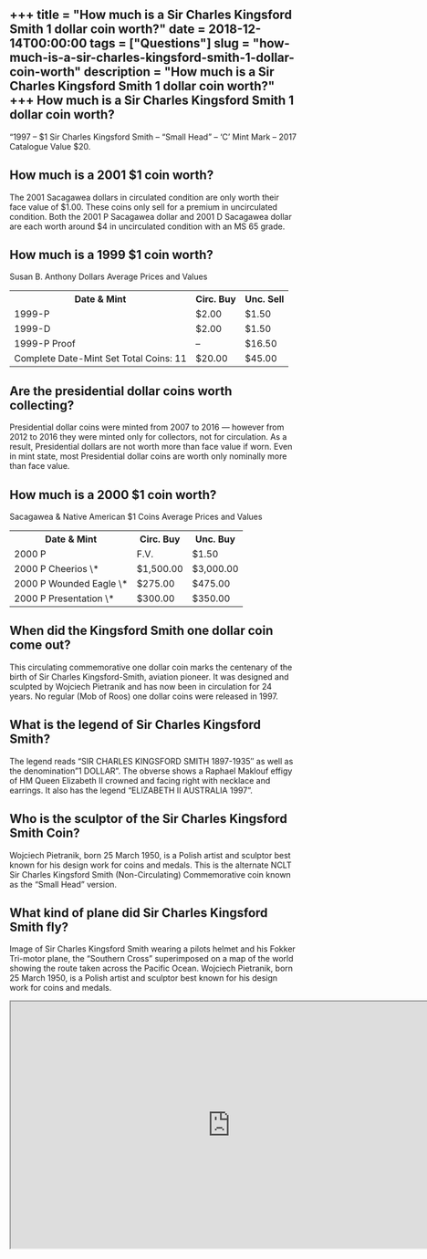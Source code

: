 +++
title = "How much is a Sir Charles Kingsford Smith 1 dollar coin worth?"
date = 2018-12-14T00:00:00
tags = ["Questions"]
slug = "how-much-is-a-sir-charles-kingsford-smith-1-dollar-coin-worth"
description = "How much is a Sir Charles Kingsford Smith 1 dollar coin worth?"
+++
How much is a Sir Charles Kingsford Smith 1 dollar coin worth?
--------------------------------------------------------------

“1997 – $1 Sir Charles Kingsford Smith – “Small Head” – ‘C’ Mint Mark – 2017 Catalogue Value $20.

How much is a 2001 $1 coin worth?
---------------------------------

The 2001 Sacagawea dollars in circulated condition are only worth their face value of $1.00. These coins only sell for a premium in uncirculated condition. Both the 2001 P Sacagawea dollar and 2001 D Sacagawea dollar are each worth around $4 in uncirculated condition with an MS 65 grade.

How much is a 1999 $1 coin worth?
---------------------------------

Susan B. Anthony Dollars Average Prices and Values

<table><tr><th>Date &amp; Mint</th><th>Circ. Buy</th><th>Unc. Sell</th></tr><tr><td>1999-P</td><td>$2.00</td><td>$1.50</td></tr><tr><td>1999-D</td><td>$2.00</td><td>$1.50</td></tr><tr><td>1999-P Proof</td><td>–</td><td>$16.50</td></tr><tr><td>Complete Date-Mint Set Total Coins: 11</td><td>$20.00</td><td>$45.00</td></tr></table>

Are the presidential dollar coins worth collecting?
---------------------------------------------------

Presidential dollar coins were minted from 2007 to 2016 — however from 2012 to 2016 they were minted only for collectors, not for circulation. As a result, Presidential dollars are not worth more than face value if worn. Even in mint state, most Presidential dollar coins are worth only nominally more than face value.

How much is a 2000 $1 coin worth?
---------------------------------

​Sacagawea &amp; Native American $1 Coins Average Prices and Values

<table><tr><th>Date &amp; Mint</th><th>Circ. Buy</th><th>Unc. Buy</th></tr><tr><td>2000 P</td><td>F.V.</td><td>$1.50</td></tr><tr><td>2000 P Cheerios \*</td><td>$1,500.00</td><td>$3,000.00</td></tr><tr><td>2000 P Wounded Eagle \*</td><td>$275.00</td><td>$475.00</td></tr><tr><td>2000 P Presentation \*</td><td>$300.00</td><td>$350.00</td></tr></table>

When did the Kingsford Smith one dollar coin come out?
------------------------------------------------------

This circulating commemorative one dollar coin marks the centenary of the birth of Sir Charles Kingsford-Smith, aviation pioneer. It was designed and sculpted by Wojciech Pietranik and has now been in circulation for 24 years. No regular (Mob of Roos) one dollar coins were released in 1997.

What is the legend of Sir Charles Kingsford Smith?
--------------------------------------------------

The legend reads “SIR CHARLES KINGSFORD SMITH 1897-1935″ as well as the denomination”1 DOLLAR”. The obverse shows a Raphael Maklouf effigy of HM Queen Elizabeth II crowned and facing right with necklace and earrings. It also has the legend “ELIZABETH II AUSTRALIA 1997”.

Who is the sculptor of the Sir Charles Kingsford Smith Coin?
------------------------------------------------------------

Wojciech Pietranik, born 25 March 1950, is a Polish artist and sculptor best known for his design work for coins and medals. This is the alternate NCLT Sir Charles Kingsford Smith (Non-Circulating) Commemorative coin known as the “Small Head” version.

What kind of plane did Sir Charles Kingsford Smith fly?
-------------------------------------------------------

Image of Sir Charles Kingsford Smith wearing a pilots helmet and his Fokker Tri-motor plane, the “Southern Cross” superimposed on a map of the world showing the route taken across the Pacific Ocean. Wojciech Pietranik, born 25 March 1950, is a Polish artist and sculptor best known for his design work for coins and medals.

<iframe allow="accelerometer; autoplay; clipboard-write; encrypted-media; gyroscope; picture-in-picture" allowfullscreen="" class="__youtube_prefs__  epyt-is-override  no-lazyload" data-no-lazy="1" data-origheight="433" data-origwidth="770" data-skipgform_ajax_framebjll="" height="433" id="_ytid_16428" loading="lazy" src="https://www.youtube.com/embed/vwuafAef7U0?enablejsapi=1&autoplay=0&cc_load_policy=0&cc_lang_pref=&iv_load_policy=1&loop=0&modestbranding=0&rel=1&fs=1&playsinline=0&autohide=2&theme=dark&color=red&controls=1&" title="YouTube player" width="770"></iframe>
